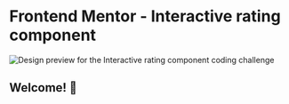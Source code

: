 # Frontend Mentor - Interactive rating component

![Design preview for the Interactive rating component coding challenge](./design/desktop-preview.jpg)

## Welcome! 👋